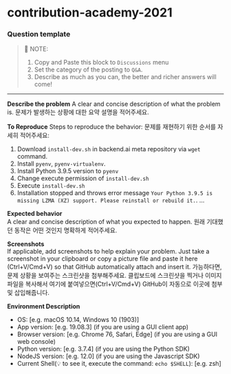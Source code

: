 # contribution-academy-2021


### Question template 

> 📌 NOTE:
>    1. Copy and Paste this block to `Discussions` menu   
>    2. Set the category of the posting to `Q&A`.
>    3. Describe as much as you can, the better and richer answers will come!
>             


---

**Describe the problem**
A clear and concise description of what the problem is.
문제가 발생하는 상황에 대한 요약 설명을 적어주세요.

**To Reproduce**
Steps to reproduce the behavior:
문제를 재현하기 위한 순서를 자세히 적어주세요:
1. Download `install-dev.sh` in backend.ai meta repository via `wget` command.
2. Install `pyenv`, `pyenv-virtualenv`.
3. Install Python 3.9.5 version to `pyenv`
4. Change execute permission of `install-dev.sh`
5. Execute `install-dev.sh`
6. Installation stopped and throws error message `Your Python 3.9.5 is missing LZMA (XZ) support. Please reinstall or rebuild it.`.
...

**Expected behavior**   
A clear and concise description of what you expected to happen.
원래 기대했던 동작은 어떤 것인지 명확하게 적어주세요.

**Screenshots**   
If applicable, add screenshots to help explain your problem.
Just take a screenshot in your clipboard or copy a picture file and paste it here (Ctrl+V/Cmd+V) so that GitHub automatically attach and insert it.
가능하다면, 문제 상황을 보여주는 스크린샷을 첨부해주세요.
클립보드에 스크린샷을 찍거나 이미지 파일을 복사해서 여기에 붙여넣으면(Ctrl+V/Cmd+V) GitHub이 자동으로 이곳에 첨부 및 삽입해줍니다.

**Environment Description**
 - OS: [e.g. macOS 10.14, Windows 10 (1903)]
 - App version: [e.g. 19.08.3] (if you are using a GUI client app)
 - Browser version: [e.g. Chrome 76, Safari, Edge] (if you are using a GUI web console)
 - Python version: [e.g. 3.7.4] (if you are using the Python SDK)
 - NodeJS version: [e.g. 12.0] (if you are using the Javascript SDK)
 - Current Shell(💡 to see it, execute the command: `echo $SHELL`): [e.g. zsh]
